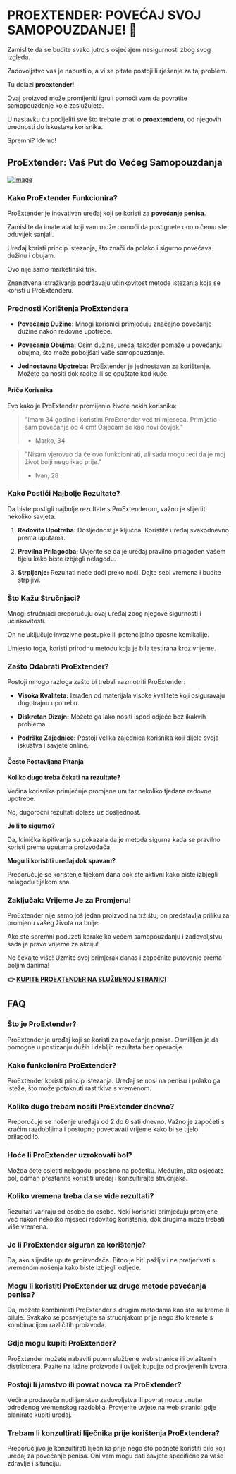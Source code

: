 # PROEXTENDER: POVEĆAJ SVOJ SAMOPOUZDANJE! 💪

Zamislite da se budite svako jutro s osjećajem nesigurnosti zbog svog izgleda. 

Zadovoljstvo vas je napustilo, a vi se pitate postoji li rješenje za taj problem. 

Tu dolazi **proextender**! 

Ovaj proizvod može promijeniti igru i pomoći vam da povratite samopouzdanje koje zaslužujete. 

U nastavku ću podijeliti sve što trebate znati o **proextenderu**, od njegovih prednosti do iskustava korisnika. 

Spremni? Idemo!

## ProExtender: Vaš Put do Većeg Samopouzdanja

[![Image](https://www2.sellhealth.com/26/ProEx_logo_500px120px.jpg)](https://gchaffi.com/voMli1Kf)

### Kako ProExtender Funkcionira?

ProExtender je inovativan uređaj koji se koristi za **povećanje penisa**. 

Zamislite da imate alat koji vam može pomoći da postignete ono o čemu ste oduvijek sanjali.

Uređaj koristi princip istezanja, što znači da polako i sigurno povećava dužinu i obujam. 

Ovo nije samo marketinški trik. 

Znanstvena istraživanja podržavaju učinkovitost metode istezanja koja se koristi u ProExtenderu.

### Prednosti Korištenja ProExtendera

- **Povećanje Dužine:** Mnogi korisnici primjećuju značajno povećanje dužine nakon redovne upotrebe.
  
- **Povećanje Obujma:** Osim dužine, uređaj također pomaže u povećanju obujma, što može poboljšati vaše samopouzdanje.

- **Jednostavna Upotreba:** ProExtender je jednostavan za korištenje. Možete ga nositi dok radite ili se opuštate kod kuće.

#### Priče Korisnika

Evo kako je ProExtender promijenio živote nekih korisnika:

> "Imam 34 godine i koristim ProExtender već tri mjeseca. Primijetio sam povećanje od 4 cm! Osjećam se kao novi čovjek." 
> - Marko, 34

> "Nisam vjerovao da će ovo funkcionirati, ali sada mogu reći da je moj život bolji nego ikad prije." 
> - Ivan, 28

### Kako Postići Najbolje Rezultate?

Da biste postigli najbolje rezultate s ProExtenderom, važno je slijediti nekoliko savjeta:

1. **Redovita Upotreba:** Dosljednost je ključna. Koristite uređaj svakodnevno prema uputama.
   
2. **Pravilna Prilagodba:** Uvjerite se da je uređaj pravilno prilagođen vašem tijelu kako biste izbjegli nelagodu.

3. **Strpljenje:** Rezultati neće doći preko noći. Dajte sebi vremena i budite strpljivi.

### Što Kažu Stručnjaci?

Mnogi stručnjaci preporučuju ovaj uređaj zbog njegove sigurnosti i učinkovitosti.

On ne uključuje invazivne postupke ili potencijalno opasne kemikalije.

Umjesto toga, koristi prirodnu metodu koja je bila testirana kroz vrijeme.

### Zašto Odabrati ProExtender?

Postoji mnogo razloga zašto bi trebali razmotriti ProExtender:

- **Visoka Kvaliteta:** Izrađen od materijala visoke kvalitete koji osiguravaju dugotrajnu upotrebu.
  
- **Diskretan Dizajn:** Možete ga lako nositi ispod odjeće bez ikakvih problema.

- **Podrška Zajednice:** Postoji velika zajednica korisnika koji dijele svoja iskustva i savjete online.

#### Često Postavljana Pitanja

**Koliko dugo treba čekati na rezultate?**

Većina korisnika primjećuje promjene unutar nekoliko tjedana redovne upotrebe. 

No, dugoročni rezultati dolaze uz dosljednost.

**Je li to sigurno?**

Da, klinička ispitivanja su pokazala da je metoda sigurna kada se pravilno koristi prema uputama proizvođača.

**Mogu li koristiti uređaj dok spavam?**

Preporučuje se korištenje tijekom dana dok ste aktivni kako biste izbjegli nelagodu tijekom sna.

### Zaključak: Vrijeme Je za Promjenu!

ProExtender nije samo još jedan proizvod na tržištu; on predstavlja priliku za promjenu vašeg života na bolje.

Ako ste spremni poduzeti korake ka većem samopouzdanju i zadovoljstvu, sada je pravo vrijeme za akciju!

Ne čekajte više! Uzmite svoj primjerak danas i započnite putovanje prema boljim danima!



**👉 [KUPITE PROEXTENDER NA SLUŽBENOJ STRANICI](https://gchaffi.com/voMli1Kf)**

## FAQ

### Što je ProExtender?
ProExtender je uređaj koji se koristi za povećanje penisa. 
Osmišljen je da pomogne u postizanju dužih i debljih rezultata bez operacije.

### Kako funkcionira ProExtender?
ProExtender koristi princip istezanja. 
Uređaj se nosi na penisu i polako ga isteže, što može potaknuti rast tkiva s vremenom.

### Koliko dugo trebam nositi ProExtender dnevno?
Preporučuje se nošenje uređaja od 2 do 6 sati dnevno. 
Važno je započeti s kraćim razdobljima i postupno povećavati vrijeme kako bi se tijelo prilagodilo.

### Hoće li ProExtender uzrokovati bol?
Možda ćete osjetiti nelagodu, posebno na početku. 
Međutim, ako osjećate bol, odmah prestanite koristiti uređaj i konzultirajte stručnjaka.

### Koliko vremena treba da se vide rezultati?
Rezultati variraju od osobe do osobe. 
Neki korisnici primjećuju promjene već nakon nekoliko mjeseci redovitog korištenja, dok drugima može trebati više vremena.

### Je li ProExtender siguran za korištenje?
Da, ako slijedite upute proizvođača. 
Bitno je biti pažljiv i ne pretjerivati s vremenom nošenja kako biste izbjegli ozljede.

### Mogu li koristiti ProExtender uz druge metode povećanja penisa?
Da, možete kombinirati ProExtender s drugim metodama kao što su kreme ili pilule. 
Svakako se posavjetujte sa stručnjakom prije nego što krenete s kombinacijom različitih proizvoda.

### Gdje mogu kupiti ProExtender?
ProExtender možete nabaviti putem službene web stranice ili ovlaštenih distributera. 
Pazite na lažne proizvode i uvijek kupujte od provjerenih izvora.

### Postoji li jamstvo ili povrat novca za ProExtender?
Većina prodavača nudi jamstvo zadovoljstva ili povrat novca unutar određenog vremenskog razdoblja. 
Provjerite uvjete na web stranici gdje planirate kupiti uređaj.

### Trebam li konzultirati liječnika prije korištenja ProExtendera?
Preporučljivo je konzultirati liječnika prije nego što počnete koristiti bilo koji uređaj za povećanje penisa. 
Oni vam mogu dati savjete specifične za vaše zdravlje i situaciju.